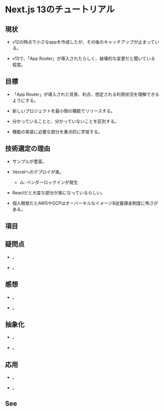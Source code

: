 # Next.js 13のチュートリアル

## 現状

+ v12の時点で小さなappを作成したが、その後のキャッチアップが止まっている。

+ v13で、「App Router」が導入されたらしく、破壊的な変更だと聞いている程度。

## 目標

+ 「App Router」が導入された背景、利点、想定される利用状況を理解できるようにする。

+ 新しいプロジェクトを最小限の機能でリリースする。

+ 分かっていることと、分かっていないことを区別する。

+ 機能の実装に必要な部分を重点的に学習する。

## 技術選定の理由

+ サンプルが豊富。

+ Vercelへのデプロイが楽。
  + △: ベンダーロックインが発生

+ Reactだと大変な部分が楽になっているらしい。

+ 個人開発だとAWSやGCPはオーバーキルなイメージ&従量課金制度に怖さがある。

## 項目

## 疑問点

+ 。

+ 。

## 感想

+ 。

+ 。

## 抽象化

+ 。

+ 。

## 応用

+ 。

+ 。

## See
